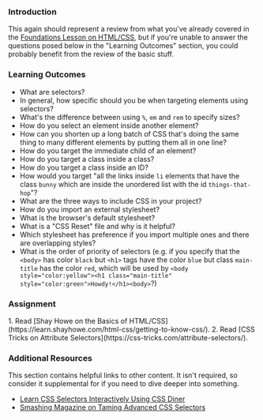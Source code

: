 ### Introduction

This again should represent a review from what you've already covered in the [Foundations Lesson on HTML/CSS](/courses/foundations/lessons/html-and-css-basics), but if you're unable to answer the questions posed below in the "Learning Outcomes" section, you could probably benefit from the review of the basic stuff.

### Learning Outcomes

* What are selectors?
* In general, how specific should you be when targeting elements using selectors?
* What's the difference between using `%`, `em` and `rem` to specify sizes?
* How do you select an element inside another element?
* How can you shorten up a long batch of CSS that's doing the same thing to many different elements by putting them all in one line?
* How do you target the immediate child of an element?
* How do you target a class inside a class?
* How do you target a class inside an ID?
* How would you target "all the links inside `li` elements that have the class `bunny` which are inside the unordered list with the id `things-that-hop`"?
* What are the three ways to include CSS in your project?
* How do you import an external stylesheet?
* What is the browser's default stylesheet?
* What is a "CSS Reset" file and why is it helpful?
* Which stylesheet has preference if you import multiple ones and there are overlapping styles?
* What is the order of priority of selectors (e.g. if you specify that the `<body>` has color `black` but `<h1>` tags have the color `blue` but class `main-title` has the color `red`, which will be used by `<body style="color:yellow"><h1 class="main-title" style="color:green">Howdy!</h1><body>`?)

### Assignment

<div class="lesson-content__panel" markdown="1">
1. Read [Shay Howe on the Basics of HTML/CSS](https://learn.shayhowe.com/html-css/getting-to-know-css/).
2. Read [CSS Tricks on Attribute Selectors](https://css-tricks.com/attribute-selectors/).
</div>

### Additional Resources
This section contains helpful links to other content. It isn't required, so consider it supplemental for if you need to dive deeper into something.

* [Learn CSS Selectors Interactively Using CSS Diner](http://flukeout.github.io/)
* [Smashing Magazine on Taming Advanced CSS Selectors](http://coding.smashingmagazine.com/2009/08/17/taming-advanced-css-selectors/)
